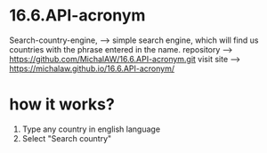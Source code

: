 # 16.6.API-acronym
Search-country-engine, --> simple search engine, which will find us countries with the phrase entered in the name.
repository --> https://github.com/MichalAW/16.6.API-acronym.git
visit site --> https://michalaw.github.io/16.6.API-acronym/

# how it works?
1. Type any country in english language
2. Select "Search country"
